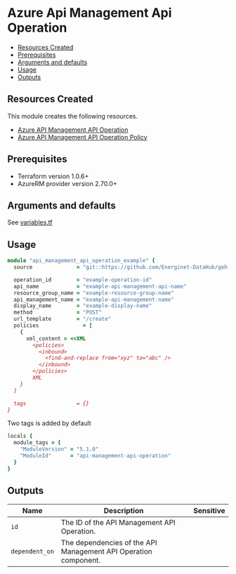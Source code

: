# Azure Api Management Api Operation

- [Resources Created](#resources-created)
- [Prerequisites](#prerequisites)
- [Arguments and defaults](#arguments-and-defaults)
- [Usage](#usage)
- [Outputs](#outputs)

## Resources Created

This module creates the following resources.

- [Azure API Management API Operation](https://registry.terraform.io/providers/hashicorp/azurerm/latest/docs/resources/api_management_api_operation)
- [Azure API Management API Operation Policy](https://registry.terraform.io/providers/hashicorp/azurerm/latest/docs/resources/api_management_api_operation_policy)

## Prerequisites

- Terraform version 1.0.6+
- AzureRM provider version 2.70.0+

## Arguments and defaults

See [variables.tf](./variables.tf)

## Usage

```ruby
module "api_management_api_operation_example" { 
  source              = "git::https://github.com/Energinet-DataHub/geh-terraform-modules.git//azure/api-management-api-operation?ref=5.1.0"

  operation_id        = "example-operation-id"
  api_name            = "example-api-management-api-name"
  resource_group_name = "example-resource-group-name"
  api_management_name = "example-api-management-name"
  display_name        = "example-display-name"
  method              = "POST"
  url_template        = "/create"
  policies              = [
    {
      xml_content = <<XML
        <policies>
          <inbound>
            <find-and-replace from="xyz" to="abc" />
          </inbound>
        </policies>
        XML
    }
  ]

  tags                = {}
}
```

Two tags is added by default

```ruby
locals {
  module_tags = {
    "ModuleVersion" = "5.1.0"
    "ModuleId"      = "api-management-api-operation"
  }
}
```

## Outputs

| Name | Description | Sensitive |
|-|-|-|
| `id` | The ID of the API Management API Operation. | |
| `dependent_on` | The dependencies of the API Management API Operation component. | |
